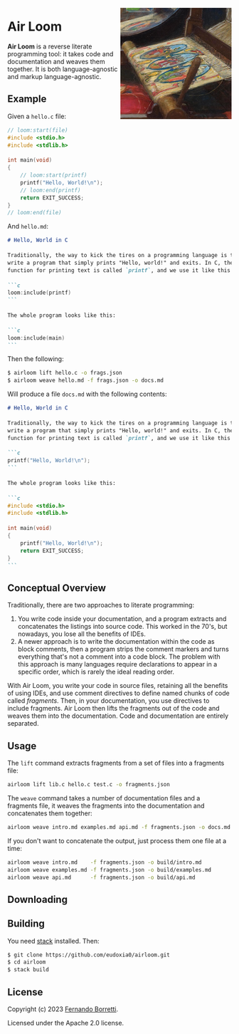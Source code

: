 <img src="airloom.jpg"
     alt="Logo: a detail of John William Waterhouse's paintinf of the Lady of Shalott, showing a loom."
     width=250
     height=250
     align="right" />
     
# Air Loom

**Air Loom** is a reverse literate programming tool: it takes code and documentation and weaves them together. It is both language-agnostic and markup language-agnostic.

## Example

Given a `hello.c` file:

```c++
// loom:start(file)
#include <stdio.h>
#include <stdlib.h>

int main(void)
{
    // loom:start(printf)
    printf("Hello, World!\n");
    // loom:end(printf)
    return EXIT_SUCCESS;
}
// loom:end(file)
```

And `hello.md`:

~~~markdown
# Hello, World in C

Traditionally, the way to kick the tires on a programming language is to
write a program that simply prints "Hello, world!" and exits. In C, the
function for printing text is called `printf`, and we use it like this:

```c
loom:include(printf)
```

The whole program looks like this:

```c
loom:include(main)
```
~~~

Then the following:

```bash
$ airloom lift hello.c -o frags.json
$ airloom weave hello.md -f frags.json -o docs.md
```

Will produce a file `docs.md` with the following contents:

~~~markdown
# Hello, World in C

Traditionally, the way to kick the tires on a programming language is to
write a program that simply prints "Hello, world!" and exits. In C, the
function for printing text is called `printf`, and we use it like this:

```c
printf("Hello, World!\n");
```

The whole program looks like this:

```c
#include <stdio.h>
#include <stdlib.h>

int main(void)
{
    printf("Hello, World!\n");
    return EXIT_SUCCESS;
}
```
~~~
    
## Conceptual Overview

Traditionally, there are two approaches to literate programming:

1. You write code inside your documentation, and a program extracts and concatenates the listings into source code. This worked in the 70's, but nowadays, you lose all the benefits of IDEs.
2. A newer approach is to write the documentation within the code as block comments, then a program strips the comment markers and turns everything that's not a comment into a code block. The problem with this approach is many languages require declarations to appear in a specific order, which is rarely the ideal reading order.

With Air Loom, you write your code in source files, retaining all the benefits of using IDEs, and use comment directives to define named chunks of code called _fragments_. Then, in your documentation, you use directives to include fragments. Air Loom then lifts the fragments out of the code and weaves them into the documentation. Code and documentation are entirely separated.

## Usage

The `lift` command extracts fragments from a set of files into a fragments file:

```bash
airloom lift lib.c hello.c test.c -o fragments.json
```

The `weave` command takes a number of documentation files and a fragments file, it weaves the fragments into the documentation and concatenates them together:

```bash
airloom weave intro.md examples.md api.md -f fragments.json -o docs.md
```

If you don't want to concatenate the output, just process them one file at a time:

```bash
airloom weave intro.md    -f fragments.json -o build/intro.md
airloom weave examples.md -f fragments.json -o build/examples.md
airloom weave api.md      -f fragments.json -o build/api.md
```

## Downloading

## Building

You need [stack][stack] installed. Then:

[stack]: https://docs.haskellstack.org/en/stable/

```bash
$ git clone https://github.com/eudoxia0/airloom.git
$ cd airloom
$ stack build
```

## License

Copyright (c) 2023 [Fernando Borretti](https://borretti.me/).

Licensed under the Apache 2.0 license.
